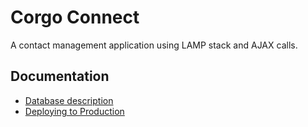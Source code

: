 # Corgo Connect

A contact management application using LAMP stack and AJAX calls.

## Documentation

- [Database description](/docs/database.md)
- [Deploying to Production](/docs/deployment.md)
